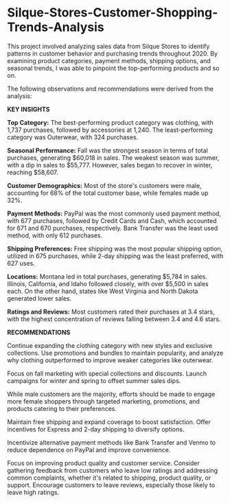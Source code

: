 # Silque-Stores-Customer-Shopping-Trends-Analysis
This project involved analyzing sales data from Silque Stores to identify patterns in customer behavior and purchasing trends throughout 2020. By examining product categories, payment methods, shipping options, and seasonal trends, I was able to pinpoint the top-performing products and so on.

The following observations and recommendations were derived from the analysis:

**KEY INSIGHTS**

**Top Category:** The best-performing product category was clothing, with 1,737 purchases, followed by accessories at 1,240. The least-performing category was Outerwear, with 324 purchases.

**Seasonal Performance:** Fall was the strongest season in terms of total purchases, generating $60,018 in sales. The weakest season was summer, with a dip in sales to $55,777. However, sales began to recover in winter, reaching $58,607.

**Customer Demographics:** Most of the store's customers were male, accounting for 68% of the total customer base, while females made up 32%.

**Payment Methods:** PayPal was the most commonly used payment method, with 677 purchases, followed by Credit Cards and Cash, which accounted for 671 and 670 purchases, respectively. Bank Transfer was the least used method, with only 612 purchases.

**Shipping Preferences:** Free shipping was the most popular shipping option, utilized in 675 purchases, while 2-day shipping was the least preferred, with 627 uses.

**Locations:** Montana led in total purchases, generating $5,784 in sales. Illinois, California, and Idaho followed closely, with over $5,500 in sales each. On the other hand, states like West Virginia and North Dakota generated lower sales.

**Ratings and Reviews:** Most customers rated their purchases at 3.4 stars, with the highest concentration of reviews falling between 3.4 and 4.6 stars.

**RECOMMENDATIONS**

Continue expanding the clothing category with new styles and exclusive collections. Use promotions and bundles to maintain popularity, and analyze why clothing outperformed to improve weaker categories like outerwear.

Focus on fall marketing with special collections and discounts. Launch campaigns for winter and spring to offset summer sales dips.

While male customers are the majority, efforts should be made to engage more female shoppers through targeted marketing, promotions, and products catering to their preferences.

Maintain free shipping and expand coverage to boost satisfaction. Offer incentives for Express and 2-day shipping to diversify options.

Incentivize alternative payment methods like Bank Transfer and Venmo to reduce dependence on PayPal and improve convenience.

Focus on improving product quality and customer service. Consider gathering feedback from customers who leave low ratings and addressing common complaints, whether it's related to shipping, product quality, or support. Encourage customers to leave reviews, especially those likely to leave high ratings.
